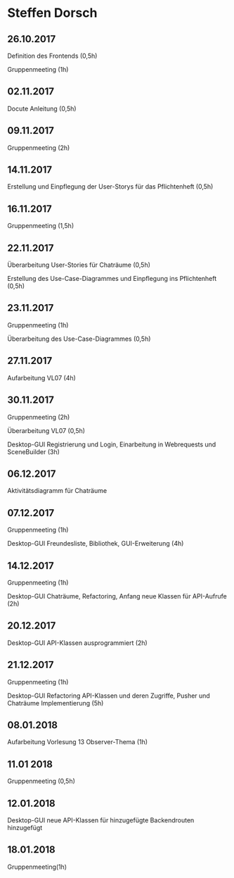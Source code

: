 # Steffen Dorsch

## 26.10.2017

Definition des Frontends (0,5h)

Gruppenmeeting (1h)

## 02.11.2017

Docute Anleitung (0,5h)

## 09.11.2017

Gruppenmeeting (2h)

## 14.11.2017

Erstellung und Einpflegung der User-Storys für das Pflichtenheft (0,5h)

## 16.11.2017

Gruppenmeeting (1,5h)

## 22.11.2017

Überarbeitung User-Stories für Chaträume (0,5h)

Erstellung des Use-Case-Diagrammes und Einpflegung ins Pflichtenheft (0,5h)

## 23.11.2017

Gruppenmeeting (1h)

Überarbeitung des Use-Case-Diagrammes (0,5h)

## 27.11.2017

Aufarbeitung VL07 (4h)

## 30.11.2017

Gruppenmeeting (2h)

Überarbeitung VL07 (0,5h)

Desktop-GUI Registrierung und Login, Einarbeitung in Webrequests und SceneBuilder (3h)

## 06.12.2017

Aktivitätsdiagramm für Chaträume

## 07.12.2017

Gruppenmeeting (1h)

Desktop-GUI Freundesliste, Bibliothek, GUI-Erweiterung (4h)

## 14.12.2017

Gruppenmeeting (1h)

Desktop-GUI Chaträume, Refactoring, Anfang neue Klassen für API-Aufrufe (2h)

## 20.12.2017

Desktop-GUI API-Klassen ausprogrammiert (2h)

## 21.12.2017

Gruppenmeeting (1h)

Desktop-GUI Refactoring API-Klassen und deren Zugriffe, Pusher und Chaträume Implementierung (5h)

## 08.01.2018

Aufarbeitung Vorlesung 13 Observer-Thema (1h)

## 11.01 2018

Gruppenmeeting (0,5h)

## 12.01.2018

Desktop-GUI neue API-Klassen für hinzugefügte Backendrouten hinzugefügt

## 18.01.2018

Gruppenmeeting(1h)
